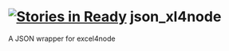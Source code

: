 [![Stories in Ready](https://badge.waffle.io/TRex22/json_xl4node.png?label=ready&title=Ready)](https://waffle.io/TRex22/json_xl4node)
json_xl4node
============

A JSON wrapper for excel4node
